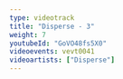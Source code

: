 ```yaml
---
type: videotrack
title: "Disperse - 3"
weight: 7
youtubeId: "GoVO48fs5X0"
videoevents: vevt0041
videoartists: ["Disperse"]
---
```

